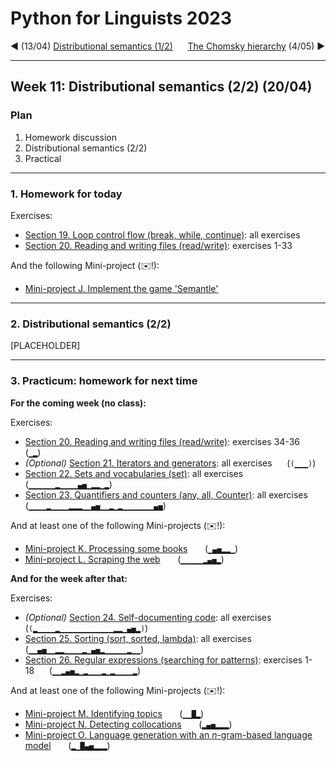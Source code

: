 
# Python for Linguists 2023

◄ (13/04) [Distributional semantics (1/2)](../classes/10_Distributional_semantics_1.md)&nbsp;&nbsp;&nbsp;&nbsp;&nbsp;&nbsp;[The Chomsky hierarchy](../classes/13_The_Chomsky_hierarchy.md) (4/05) ►

-------

## Week 11: Distributional semantics (2/2) (20/04)


### Plan
1. Homework discussion
2. Distributional semantics (2/2)
3. Practical


-------

### 1. Homework for today

Exercises:
- [Section 19. Loop control flow (break, while, continue)](../exercises/19_loop_control_flow.md): all exercises
- [Section 20. Reading and writing files (read/write)](../exercises/20_reading_and_writing_files.md): exercises 1-33

And the following Mini-project (✉️!):
- [Mini-project J. Implement the game 'Semantle'](../projects/J_implement_the_game_'semantle'.md) 

-------

### 2. Distributional semantics (2/2)

[PLACEHOLDER]

-------

### 3. Practicum: homework for next time

**For the coming week (no class):**

Exercises:
- [Section 20. Reading and writing files (read/write)](../exercises/20_reading_and_writing_files.md): exercises 34-36&nbsp;&nbsp;&nbsp;&nbsp;&nbsp; (`▁▂`)
- _(Optional)_ [Section 21. Iterators and generators](../exercises/21_iterators_and_generators.md): all exercises&nbsp;&nbsp;&nbsp;&nbsp;&nbsp; (`(▁▁▁)`)
- [Section 22. Sets and vocabularies (set)](../exercises/22_sets_and_vocabularies.md): all exercises&nbsp;&nbsp;&nbsp;&nbsp;&nbsp; (`▁▁▁▁▁▁▂▁▁▁▁▄▅▁▂▂▁▂`)
- [Section 23. Quantifiers and counters (any, all, Counter)](../exercises/23_quantifiers_and_counters.md): all exercises&nbsp;&nbsp;&nbsp;&nbsp;&nbsp; (`▁▁▁▁▂▁▁▁▁▂▂▂▁▁▄▅▁▁▂▁▂▁▁▁▁▁▁▁▄▅`)

And at least one of the following Mini-projects (✉️!):
- [Mini-project K. Processing some books](../projects/K_processing_some_books.md) &nbsp;&nbsp;&nbsp;&nbsp;&nbsp; (`▁▄▅▂▂▁`)
- [Mini-project L. Scraping the web](../projects/L_scraping_the_web.md) &nbsp;&nbsp;&nbsp;&nbsp;&nbsp; (`▁▁▁▁▁▂▄▅▂`)

**And for the week after that:**

Exercises:
- _(Optional)_ [Section 24. Self-documenting code](../exercises/24_self-documenting_code.md): all exercises&nbsp;&nbsp;&nbsp;&nbsp;&nbsp; (`(▂▁▁▁▁▂▁▁▁▁▁▁▁▁▁▁▁▁▂▂▁▄▅▂)`)
- [Section 25. Sorting (sort, sorted, lambda)](../exercises/25_sorting.md): all exercises&nbsp;&nbsp;&nbsp;&nbsp;&nbsp; (`▁▁▄▅▁▁▂▂▁▁▁▁▂▁▄▅▂▁▁▁▁▁▂▁▁`)
- [Section 26. Regular expressions (searching for patterns)](../exercises/26_regular_expressions.md): exercises 1-18&nbsp;&nbsp;&nbsp;&nbsp;&nbsp; (`▁▁▂▄▅▂▁▂▁▁▁▂▁▂▁▁▁▁▂`)

And at least one of the following Mini-projects (✉️!):
- [Mini-project M. Identifying topics](../projects/M_identifying_topics.md) &nbsp;&nbsp;&nbsp;&nbsp;&nbsp; (`▁▁█▂`)
- [Mini-project N. Detecting collocations](../projects/N_detecting_collocations.md) &nbsp;&nbsp;&nbsp;&nbsp;&nbsp; (`▂▄▅▂▂▂`)
- [Mini-project O. Language generation with an _n_-gram-based language model](../projects/O_language_generation_with_an__n_-gram-based_language_model.md) &nbsp;&nbsp;&nbsp;&nbsp;&nbsp; (`▂▁█▄▅▂▂▂`)

